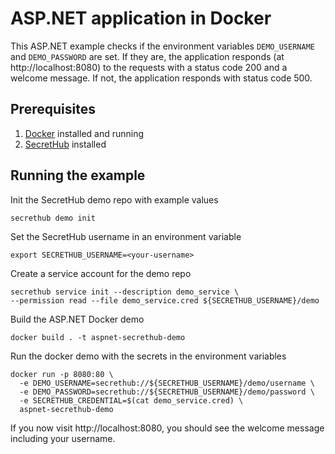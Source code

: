 # ASP.NET application in Docker
This ASP.NET example checks if the environment variables `DEMO_USERNAME` and `DEMO_PASSWORD` are set. If they are, the application responds (at http://localhost:8080) to the requests with a status code 200 and a welcome message. If not, the application responds with status code 500.

## Prerequisites
1. [Docker](https://docs.docker.com/install/) installed and running
2. [SecretHub](https://secrethub.io/docs/start/getting-started/#install) installed

## Running the example

Init the SecretHub demo repo with example values
```
secrethub demo init
```

Set the SecretHub username in an environment variable
```
export SECRETHUB_USERNAME=<your-username>
```

Create a service account for the demo repo
```
secrethub service init --description demo_service \
--permission read --file demo_service.cred ${SECRETHUB_USERNAME}/demo
```

Build the ASP.NET Docker demo
```
docker build . -t aspnet-secrethub-demo
```

Run the docker demo with the secrets in the environment variables
```
docker run -p 8080:80 \
  -e DEMO_USERNAME=secrethub://${SECRETHUB_USERNAME}/demo/username \
  -e DEMO_PASSWORD=secrethub://${SECRETHUB_USERNAME}/demo/password \
  -e SECRETHUB_CREDENTIAL=$(cat demo_service.cred) \
  aspnet-secrethub-demo
```

If you now visit http://localhost:8080, you should see the welcome message including your username.
